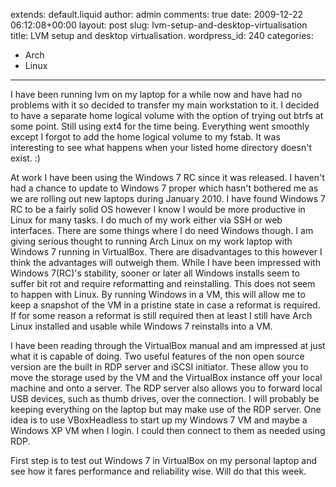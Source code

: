 extends: default.liquid
author: admin
comments: true
date: 2009-12-22 06:12:08+00:00
layout: post
slug: lvm-setup-and-desktop-virtualisation
title: LVM setup and desktop virtualisation.
wordpress_id: 240
categories:
- Arch
- Linux
---

I have been running lvm on my laptop for a while now and have had no problems with it so decided to transfer my main workstation to it. I decided to have a separate home logical volume with the option of trying out btrfs at some point. Still using ext4 for the time being. Everything went smoothly except I forgot to add the home logical volume to my fstab. It was interesting to see what happens when your listed home directory doesn't exist. :)

At work I have been using the Windows 7 RC since it was released. I haven't had a chance to update to Windows 7 proper which hasn't bothered me as we are rolling out new laptops during January 2010. I have found Windows 7 RC to be a fairly solid OS however I know I would be more productive in Linux for many tasks. I do much of my work either via SSH or web interfaces. There are some things where I do need Windows though. I am giving serious thought to running Arch Linux on my work laptop with Windows 7 running in VirtualBox. There are disadvantages to this however I think the advantages will outweigh them. While I have been impressed with Windows 7(RC)'s stability, sooner or later all Windows installs seem to suffer bit rot and require reformatting and reinstalling. This does not seem to happen with Linux. By running Windows in a VM, this will allow me to keep a snapshot of the VM in a pristine state in case a reformat is required. If for some reason a reformat is still required then at least I still have Arch Linux installed and usable while Windows 7 reinstalls into a VM.

I have been reading through the VirtualBox manual and am impressed at just what it is capable of doing. Two useful features of the non open source version are the built in RDP server and iSCSI initiator. These allow you to move the storage used by the VM and the VirtualBox instance off your local machine and onto a server. The RDP server also allows you to forward local USB devices, such as thumb drives, over the connection. I will probably be keeping everything on the laptop but may make use of the RDP server. One idea is to use VBoxHeadless to start up my Windows 7 VM and maybe a Windows XP VM when I login. I could then connect to them as needed using RDP.

First step is to test out Windows 7 in VirtualBox on my personal laptop and see how it fares performance and reliability wise. Will do that this week.
